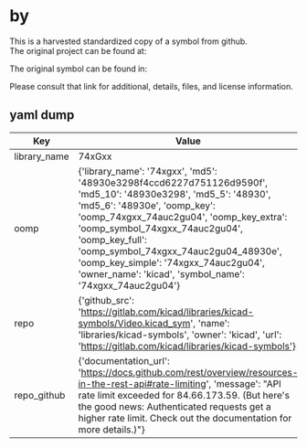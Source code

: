 #  by   
This is a harvested standardized copy of a symbol from github.  
The original project can be found at:  
  
The original symbol can be found in:

Please consult that link for additional, details, files, and license information.  
## yaml dump  
| Key | Value |  
| --- | --- |  
| library_name | 74xGxx |  
| oomp | {'library_name': '74xgxx', 'md5': '48930e3298f4ccd6227d751126d9590f', 'md5_10': '48930e3298', 'md5_5': '48930', 'md5_6': '48930e', 'oomp_key': 'oomp_74xgxx_74auc2gu04', 'oomp_key_extra': 'oomp_symbol_74xgxx_74auc2gu04', 'oomp_key_full': 'oomp_symbol_74xgxx_74auc2gu04_48930e', 'oomp_key_simple': '74xgxx_74auc2gu04', 'owner_name': 'kicad', 'symbol_name': '74xgxx_74auc2gu04'} |  
| repo | {'github_src': 'https://gitlab.com/kicad/libraries/kicad-symbols/Video.kicad_sym', 'name': 'libraries/kicad-symbols', 'owner': 'kicad', 'url': 'https://gitlab.com/kicad/libraries/kicad-symbols'} |  
| repo_github | {'documentation_url': 'https://docs.github.com/rest/overview/resources-in-the-rest-api#rate-limiting', 'message': "API rate limit exceeded for 84.66.173.59. (But here's the good news: Authenticated requests get a higher rate limit. Check out the documentation for more details.)"} |  

